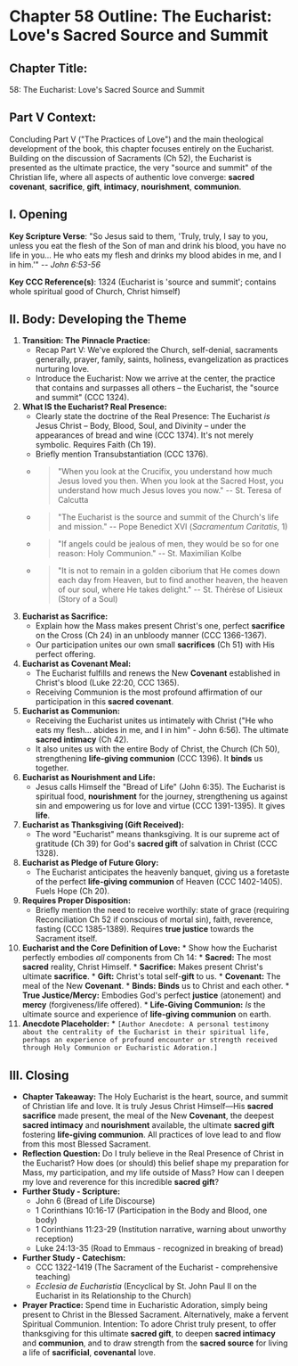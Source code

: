 # Chapter 58 Outline: The Eucharist: Love's Sacred Source and Summit

## Chapter Title:

58: The Eucharist: Love's Sacred Source and Summit

## Part V Context:

Concluding Part V ("The Practices of Love") and the main theological development of the book, this chapter focuses entirely on the Eucharist. Building on the discussion of Sacraments (Ch 52), the Eucharist is presented as the ultimate practice, the very "source and summit" of the Christian life, where all aspects of authentic love converge: **sacred covenant**, **sacrifice**, **gift**, **intimacy**, **nourishment**, **communion**.

## I. Opening

**Key Scripture Verse**: "So Jesus said to them, 'Truly, truly, I say to you, unless you eat the flesh of the Son of man and drink his blood, you have no life in you... He who eats my flesh and drinks my blood abides in me, and I in him.'" -- _John 6:53-56_

**Key CCC Reference(s)**: 1324 (Eucharist is 'source and summit'; contains whole spiritual good of Church, Christ himself)

## II. Body: Developing the Theme

1.  **Transition: The Pinnacle Practice:**
    *   Recap Part V: We've explored the Church, self-denial, sacraments generally, prayer, family, saints, holiness, evangelization as practices nurturing love.
    *   Introduce the Eucharist: Now we arrive at the center, the practice that contains and surpasses all others – the Eucharist, the "source and summit" (CCC 1324).
2.  **What IS the Eucharist? Real Presence:**
    *   Clearly state the doctrine of the Real Presence: The Eucharist _is_ Jesus Christ – Body, Blood, Soul, and Divinity – under the appearances of bread and wine (CCC 1374). It's not merely symbolic. Requires Faith (Ch 19).
    *   Briefly mention Transubstantiation (CCC 1376).
    *   > "When you look at the Crucifix, you understand how much Jesus loved you then. When you look at the Sacred Host, you understand how much Jesus loves you now." -- St. Teresa of Calcutta
    *   > "The Eucharist is the source and summit of the Church's life and mission." -- Pope Benedict XVI (_Sacramentum Caritatis_, 1)
    *   > "If angels could be jealous of men, they would be so for one reason: Holy Communion." -- St. Maximilian Kolbe
    *   > "It is not to remain in a golden ciborium that He comes down each day from Heaven, but to find another heaven, the heaven of our soul, where He takes delight." -- St. Thérèse of Lisieux (Story of a Soul)
3.  **Eucharist as Sacrifice:**
    *   Explain how the Mass makes present Christ's one, perfect **sacrifice** on the Cross (Ch 24) in an unbloody manner (CCC 1366-1367).
    *   Our participation unites our own small **sacrifices** (Ch 51) with His perfect offering.
4.  **Eucharist as Covenant Meal:**
    *   The Eucharist fulfills and renews the New **Covenant** established in Christ's blood (Luke 22:20, CCC 1365).
    *   Receiving Communion is the most profound affirmation of our participation in this **sacred covenant**.
5.  **Eucharist as Communion:**
    *   Receiving the Eucharist unites us intimately with Christ ("He who eats my flesh... abides in me, and I in him" - John 6:56). The ultimate **sacred intimacy** (Ch 42).
    *   It also unites us with the entire Body of Christ, the Church (Ch 50), strengthening **life-giving communion** (CCC 1396). It **binds** us together.
6.  **Eucharist as Nourishment and Life:**
    *   Jesus calls Himself the "Bread of Life" (John 6:35). The Eucharist is spiritual food, **nourishment** for the journey, strengthening us against sin and empowering us for love and virtue (CCC 1391-1395). It gives **life**.
7.  **Eucharist as Thanksgiving (Gift Received):**
    *   The word "Eucharist" means thanksgiving. It is our supreme act of gratitude (Ch 39) for God's **sacred gift** of salvation in Christ (CCC 1328).
8.  **Eucharist as Pledge of Future Glory:**
    *   The Eucharist anticipates the heavenly banquet, giving us a foretaste of the perfect **life-giving communion** of Heaven (CCC 1402-1405). Fuels Hope (Ch 20).
9.  **Requires Proper Disposition:**
    *   Briefly mention the need to receive worthily: state of grace (requiring Reconciliation Ch 52 if conscious of mortal sin), faith, reverence, fasting (CCC 1385-1389). Requires **true justice** towards the Sacrament itself.
10.  **Eucharist and the Core Definition of Love:**
    \* Show how the Eucharist perfectly embodies _all_ components from Ch 14:
    *   **Sacred:** The most **sacred** reality, Christ Himself.
    *   **Sacrifice:** Makes present Christ's ultimate **sacrifice**.
    *   **Gift:** Christ's total self-**gift** to us.
    *   **Covenant:** The meal of the New **Covenant**.
    *   **Binds:** **Binds** us to Christ and each other.
    *   **True Justice/Mercy:** Embodies God's perfect **justice** (atonement) and **mercy** (forgiveness/life offered).
    *   **Life-Giving Communion:** _Is_ the ultimate source and experience of **life-giving communion** on earth.
11.  **Anecdote Placeholder:**
    \* `[Author Anecdote: A personal testimony about the centrality of the Eucharist in their spiritual life, perhaps an experience of profound encounter or strength received through Holy Communion or Eucharistic Adoration.]`

## III. Closing

*   **Chapter Takeaway:** The Holy Eucharist is the heart, source, and summit of Christian life and love. It is truly Jesus Christ Himself—His **sacred sacrifice** made present, the meal of the New **Covenant**, the deepest **sacred intimacy** and **nourishment** available, the ultimate **sacred gift** fostering **life-giving communion**. All practices of love lead to and flow from this most Blessed Sacrament.
*   **Reflection Question:** Do I truly believe in the Real Presence of Christ in the Eucharist? How does (or should) this belief shape my preparation for Mass, my participation, and my life outside of Mass? How can I deepen my love and reverence for this incredible **sacred gift**?
*   **Further Study - Scripture:**
    *   John 6 (Bread of Life Discourse)
    *   1 Corinthians 10:16-17 (Participation in the Body and Blood, one body)
    *   1 Corinthians 11:23-29 (Institution narrative, warning about unworthy reception)
    *   Luke 24:13-35 (Road to Emmaus - recognized in breaking of bread)
*   **Further Study - Catechism:**
    *   CCC 1322-1419 (The Sacrament of the Eucharist - comprehensive teaching)
    *   _Ecclesia de Eucharistia_ (Encyclical by St. John Paul II on the Eucharist in its Relationship to the Church)
*   **Prayer Practice:** Spend time in Eucharistic Adoration, simply being present to Christ in the Blessed Sacrament. Alternatively, make a fervent Spiritual Communion. Intention: To adore Christ truly present, to offer thanksgiving for this ultimate **sacred gift**, to deepen **sacred intimacy** and **communion**, and to draw strength from the **sacred source** for living a life of **sacrificial**, **covenantal** love.

